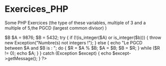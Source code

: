 # Exercices_PHP
Some PHP Exercices (the type of these variables, multiple of 3 and a multiple of 5,the PGCD (largest common divisor) )

<?php

/**
 * Give the value of each of the variables during and at the end of the following script 
 * and check the evolution of the type of these variables:
 */

$x="PHP5";
var_dump($x);

$a[]=&$x;
var_dump($a);

$y=" 5 eme version de PHP";
var_dump($y);

$z=$y*10;
var_dump($z);

$x.=$y;
var_dump($x);

$y*=$z;
var_dump($y);

$a[0]="MySQL";
var_dump($a[0]);



/**
 * Write a function to test if a number is both a multiple of 3 and a multiple of 5.
 */

function MultipleBothNumbers($number){
  if(($number%3==0 && $number%5==0))
    echo "Le nombre $number est multiple de 3 et 5.";
  else 
    echo "Le nombre $number n'a pas multiple de 3 et 5.";
}



/**
 * Use a while loop to determine the first random draw integer that is a multiple of a given number. Write the variant using the do...while loop.
 */

$number = 18;
$x = rand(0, 1000);
//Boucle while
while ($x % $number != 0) {
    $x = rand(0, 1000);
}
echo "$x is multiple of $number";

$number = 18;
//do...while
do {
    $x = rand(0, 1000);
} while ($x % $number != 0);
echo "$x is multiple of $number";




/**
 * Look for the PGCD (largest common divisor) of two given numbers.
 *  Manage with an exception the case where at least one of the numbers is not integer.
 */

//Requires $A > $B
$A = 9876;
$B = 5432;
try {
    if (!(is_integer($A) or is_integer($b))) {
        throw new Exception("Numbre(s) not integers !");
    } else {
        echo "Le PGCD between $A and $B is : ";
        do {
            $R = $A % $B;
            $A = $B;
            $B = $R;
        } while ($R != 0);
        echo $A;
    }
} catch (Exception $except) {
    echo $except->getMessage();
}



?>
